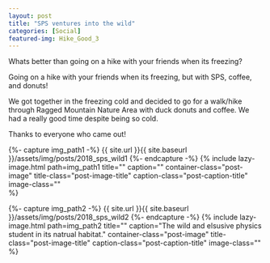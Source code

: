 ```yaml
---
layout: post
title: "SPS ventures into the wild"
categories: [Social]
featured-img: Hike_Good_3
---
```


Whats better than going on a hike with your friends when its freezing?

Going on a hike with your friends when its freezing, but with SPS, coffee, and donuts!

We got together in the freezing cold and decided to go for a walk/hike through Ragged Mountain Nature Area with duck donuts and coffee. We had a really good time despite being so cold.

Thanks to everyone who came out!

{%- capture img_path1 -%}
 {{ site.url }}{{ site.baseurl }}/assets/img/posts/2018_sps_wild1
 {%- endcapture -%}
 {% include lazy-image.html 
    path=img_path1 
    title="" 
    caption="" 
    container-class="post-image" 
    title-class="post-image-title" 
    caption-class="post-caption-title"
    image-class=""  
 %}

 {%- capture img_path2 -%}
 {{ site.url }}{{ site.baseurl }}/assets/img/posts/2018_sps_wild2
 {%- endcapture -%}
 {% include lazy-image.html 
    path=img_path2 
    title="" 
    caption="The wild and elsusive physics student in its natrual habitat." 
    container-class="post-image" 
    title-class="post-image-title" 
    caption-class="post-caption-title"
    image-class=""  
 %}